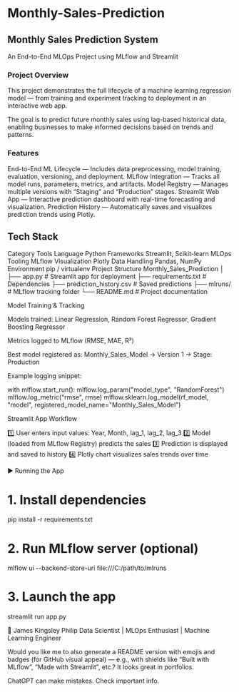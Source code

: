 # Monthly-Sales-Prediction


## Monthly Sales Prediction System

An End-to-End MLOps Project using MLflow and Streamlit

### Project Overview

This project demonstrates the full lifecycle of a machine learning regression model — from training and experiment tracking to deployment in an interactive web app.

The goal is to predict future monthly sales using lag-based historical data, enabling businesses to make informed decisions based on trends and patterns.

### Features

End-to-End ML Lifecycle — Includes data preprocessing, model training, evaluation, versioning, and deployment.
MLflow Integration — Tracks all model runs, parameters, metrics, and artifacts.
Model Registry — Manages multiple versions with “Staging” and “Production” stages.
Streamlit Web App — Interactive prediction dashboard with real-time forecasting and visualization.
Prediction History — Automatically saves and visualizes prediction trends using Plotly.

## Tech Stack
Category	Tools
Language	Python
Frameworks	Streamlit, Scikit-learn
MLOps Tooling	MLflow
Visualization	Plotly
Data Handling	Pandas, NumPy
Environment	pip / virtualenv
Project Structure
Monthly_Sales_Prediction
│
├── app.py                  # Streamlit app for deployment
├── requirements.txt        # Dependencies
├── prediction_history.csv  # Saved predictions
├── mlruns/                 # MLflow tracking folder
└── README.md               # Project documentation

Model Training & Tracking

Models trained: Linear Regression, Random Forest Regressor, Gradient Boosting Regressor

Metrics logged to MLflow (RMSE, MAE, R²)

Best model registered as:
Monthly_Sales_Model → Version 1 → Stage: Production

Example logging snippet:

with mlflow.start_run():
    mlflow.log_param("model_type", "RandomForest")
    mlflow.log_metric("rmse", rmse)
    mlflow.sklearn.log_model(rf_model, "model", registered_model_name="Monthly_Sales_Model")

Streamlit App Workflow

1️⃣ User enters input values: Year, Month, lag_1, lag_2, lag_3
2️⃣ Model (loaded from MLflow Registry) predicts the sales
3️⃣ Prediction is displayed and saved to history
4️⃣ Plotly chart visualizes sales trends over time

▶️ Running the App
# 1. Install dependencies
pip install -r requirements.txt

# 2. Run MLflow server (optional)
mlflow ui --backend-store-uri file:///C:/path/to/mlruns

# 3. Launch the app
streamlit run app.py


👤 James Kingsley Philip
Data Scientist | MLOps Enthusiast | Machine Learning Engineer

Would you like me to also generate a README version with emojis and badges (for GitHub visual appeal) — e.g., with shields like “Built with MLflow”, “Made with Streamlit”, etc.?
It looks great in portfolios.

ChatGPT can make mistakes. Check important info.
